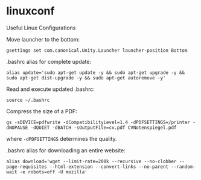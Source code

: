 # linuxconf
Useful Linux Configurations

Move launcher to the bottom:
```
gsettings set com.canonical.Unity.Launcher launcher-position Bottom
```
.bashrc alias for complete update:
```
alias update='sudo apt-get update -y && sudo apt-get upgrade -y && sudo apt-get dist-upgrade -y && sudo apt-get autoremove -y'
```
Read and execute updated .bashrc:
```
source ~/.bashrc
```
Compress the size of a PDF:
```
gs -sDEVICE=pdfwrite -dCompatibilityLevel=1.4 -dPDFSETTINGS=/printer -dNOPAUSE -dQUIET -dBATCH -sOutputFile=cv.pdf CVNotenspiegel.pdf
```
where `-dPDFSETTINGS` determines the quality.

.bashrc alias for downloading an entire website:
```
alias download='wget --limit-rate=200k --recursive --no-clobber --page-requisites --html-extension --convert-links --no-parent --random-wait -e robots=off -U mozilla'
```
